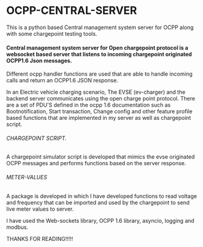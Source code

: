 # OCPP-CENTRAL-SERVER
This is a python based Central management system server for OCPP along with some chargepoint testing tools.

#### Central management system server for Open chargepoint protocol is a websocket based server that listens to incoming chargepoint originated OCPP1.6 Json messages. 

Different ocpp handler functions are used that are able to handle incoming calls and return an OCPP1.6 JSON response.

In an Electric vehicle charging scenario, The EVSE (ev-charger) and the backend server communicates using the open charge point protocol. There are a set of PDU'S defined in the 
ocpp 1.6 documentation such as Bootnotification, Start transaction, Change config and other feature profile based functions that are implemented in my server as well as chargepoint script.


###### CHARGEPOINT SCRIPT.

A chargepoint simulator script is developed that mimics the evse originated OCPP messages and performs functions based on the server response.


###### METER-VALUES 

A package is developed in which I have developed functions to read voltage and frequency that can be imported and used by the chargepoint to send live meter values to server.


I have used the Web-sockets library, OCPP 1.6 library, asyncio, logging and modbus.


THANKS FOR READING!!!!!
